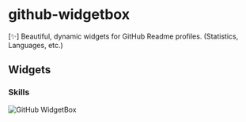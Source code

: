 # github-widgetbox

[✨] Beautiful, dynamic widgets for GitHub Readme profiles. (Statistics, Languages, etc.)

## Widgets
### Skills
![GitHub WidgetBox](https://github-widgetbox.vercel.app/api/skills/?languages=js,ts,java)
